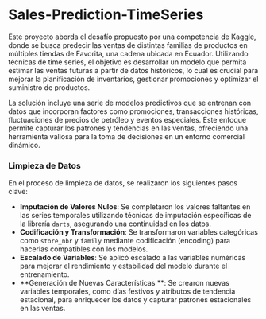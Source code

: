 # Sales-Prediction-TimeSeries

Este proyecto aborda el desafío propuesto por una competencia de Kaggle, donde se busca predecir las ventas de distintas familias de productos en múltiples tiendas de Favorita, una cadena ubicada en Ecuador. Utilizando técnicas de time series, el objetivo es desarrollar un modelo que permita estimar las ventas futuras a partir de datos históricos, lo cual es crucial para mejorar la planificación de inventarios, gestionar promociones y optimizar el suministro de productos.

La solución incluye una serie de modelos predictivos que se entrenan con datos que incorporan factores como promociones, transacciones históricas, fluctuaciones de precios de petróleo y eventos especiales. Este enfoque permite capturar los patrones y tendencias en las ventas, ofreciendo una herramienta valiosa para la toma de decisiones en un entorno comercial dinámico.

### Limpieza de Datos

En el proceso de limpieza de datos, se realizaron los siguientes pasos clave:

- **Imputación de Valores Nulos**: Se completaron los valores faltantes en las series temporales utilizando técnicas de imputación específicas de la librería `darts`, asegurando una continuidad en los datos.
- **Codificación y Transformación**: Se transformaron variables categóricas como `store_nbr` y `family` mediante codificación (encoding) para hacerlas compatibles con los modelos.
- **Escalado de Variables**: Se aplicó escalado a las variables numéricas para mejorar el rendimiento y estabilidad del modelo durante el entrenamiento.
- **Generación de Nuevas Características **: Se crearon nuevas variables temporales, como días festivos y atributos de tendencia estacional, para enriquecer los datos y capturar patrones estacionales en las ventas.







